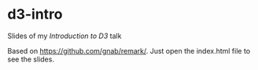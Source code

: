 # d3-intro

Slides of my _Introduction to D3_ talk

Based on https://github.com/gnab/remark/. Just open the index.html file to see the slides.

